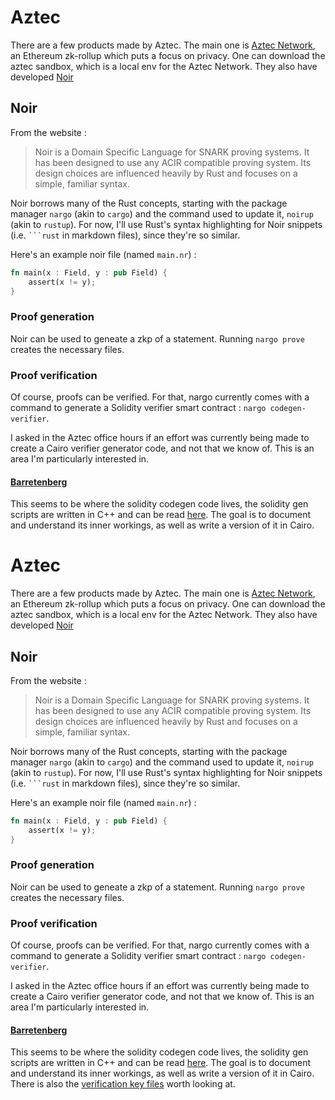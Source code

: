 # Aztec

There are a few products made by Aztec. The main one is [Aztec Network](https://aztec.network/), an Ethereum zk-rollup which puts a focus on privacy. One can download the aztec sandbox, which is a local env for the Aztec Network. They also have developed [Noir](https://noir-lang.org/)

## Noir

From the website :

> Noir is a Domain Specific Language for SNARK proving systems. It has been designed to use any ACIR compatible proving system. Its design choices are influenced heavily by Rust and focuses on a simple, familiar syntax.

Noir borrows many of the Rust concepts, starting with the package manager `nargo` (akin to `cargo`) and the command used to update it, `noirup` (akin to `rustup`). For now, I'll use Rust's syntax highlighting for Noir snippets (i.e. ` ```rust ` in markdown files), since they're so similar. 

Here's an example noir file (named `main.nr`) :

```rust 
fn main(x : Field, y : pub Field) {
    assert(x != y);
}
```

### Proof generation

Noir can be used to geneate a zkp of a statement. Running `nargo prove` creates the necessary files. 

### Proof verification

Of course, proofs can be verified. For that, nargo currently comes with a command to generate a Solidity verifier smart contract : `nargo codegen-verifier`.


I asked in the Aztec office hours if an effort was currently being made to create a Cairo verifier generator code, and not that we know of. This is an area I'm particularly interested in.

#### [Barretenberg](https://github.com/AztecProtocol/aztec-packages/tree/master/barretenberg)
This seems to be where the solidity codegen code lives, the solidity gen scripts are written in C++ and can be read [here](https://github.com/AztecProtocol/aztec-packages/tree/master/barretenberg/cpp/src/barretenberg/solidity_helpers/utils). The goal is to document and understand its inner workings, as well as write a version of it in Cairo.
# Aztec

There are a few products made by Aztec. The main one is [Aztec Network](https://aztec.network/), an Ethereum zk-rollup which puts a focus on privacy. One can download the aztec sandbox, which is a local env for the Aztec Network. They also have developed [Noir](https://noir-lang.org/)

## Noir

From the website :

> Noir is a Domain Specific Language for SNARK proving systems. It has been designed to use any ACIR compatible proving system. Its design choices are influenced heavily by Rust and focuses on a simple, familiar syntax.

Noir borrows many of the Rust concepts, starting with the package manager `nargo` (akin to `cargo`) and the command used to update it, `noirup` (akin to `rustup`). For now, I'll use Rust's syntax highlighting for Noir snippets (i.e. ` ```rust ` in markdown files), since they're so similar. 

Here's an example noir file (named `main.nr`) :

```rust 
fn main(x : Field, y : pub Field) {
    assert(x != y);
}
```

### Proof generation

Noir can be used to geneate a zkp of a statement. Running `nargo prove` creates the necessary files. 

### Proof verification

Of course, proofs can be verified. For that, nargo currently comes with a command to generate a Solidity verifier smart contract : `nargo codegen-verifier`.


I asked in the Aztec office hours if an effort was currently being made to create a Cairo verifier generator code, and not that we know of. This is an area I'm particularly interested in.

#### [Barretenberg](https://github.com/AztecProtocol/aztec-packages/tree/master/barretenberg)
This seems to be where the solidity codegen code lives, the solidity gen scripts are written in C++ and can be read [here](https://github.com/AztecProtocol/aztec-packages/tree/master/barretenberg/cpp/src/barretenberg/solidity_helpers/utils). The goal is to document and understand its inner workings, as well as write a version of it in Cairo. There is also the [verification key files](https://github.com/AztecProtocol/barretenberg/blob/b0d6b6c2a4259da58db400dfd4bbac0b54e87380/cpp/src/barretenberg/plonk/proof_system/verification_key/sol_gen.hpp) worth looking at.
